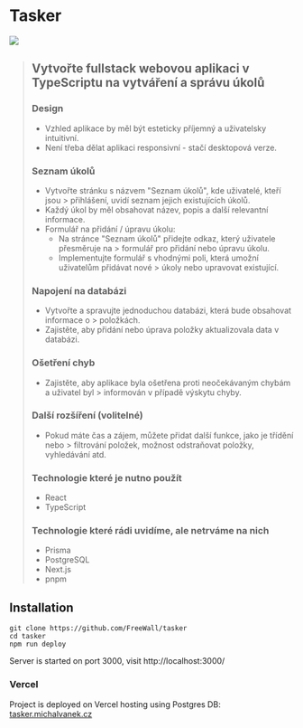 # Tasker

[![](https://img.shields.io/github/deployments/FreeWall/tasker/Production?logo=vercel&label=vercel)](https://tasker.michalvanek.cz/)

> ## Vytvořte fullstack webovou aplikaci v TypeScriptu na vytváření a správu úkolů
>
> ### Design
>
> - Vzhled aplikace by měl být esteticky příjemný a uživatelsky intuitivní.
> - Není třeba dělat aplikaci responsivní - stačí desktopová verze.
>
> ### Seznam úkolů
>
> - Vytvořte stránku s názvem "Seznam úkolů", kde uživatelé, kteří jsou > přihlášení, uvidí seznam jejich existujících úkolů.
> - Každý úkol by měl obsahovat název, popis a další relevantní informace.
> - Formulář na přidání / úpravu úkolu:
>   - Na stránce "Seznam úkolů" přidejte odkaz, který uživatele přesměruje na > formulář pro přidání nebo úpravu úkolu.
>   - Implementujte formulář s vhodnými poli, která umožní uživatelům přidávat nové > úkoly nebo upravovat existující.
>
> ### Napojení na databázi
>
> - Vytvořte a spravujte jednoduchou databázi, která bude obsahovat informace o > položkách.
> - Zajistěte, aby přidání nebo úprava položky aktualizovala data v databázi.
>
> ### Ošetření chyb
>
> - Zajistěte, aby aplikace byla ošetřena proti neočekávaným chybám a uživatel byl > informován v případě výskytu chyby.
>
> ### Další rozšíření (volitelné)
>
> - Pokud máte čas a zájem, můžete přidat další funkce, jako je třídění nebo > filtrování položek, možnost odstraňovat položky, vyhledávání atd.
>
> ### Technologie které je nutno použít
>
> - React
> - TypeScript
>
> ### Technologie které rádi uvidíme, ale netrváme na nich
>
> - Prisma
> - PostgreSQL
> - Next.js
> - pnpm

## Installation

```shell
git clone https://github.com/FreeWall/tasker
cd tasker
npm run deploy
```

Server is started on port 3000, visit http://localhost:3000/

### Vercel

Project is deployed on Vercel hosting using Postgres DB: [tasker.michalvanek.cz](https://tasker.michalvanek.cz/)
